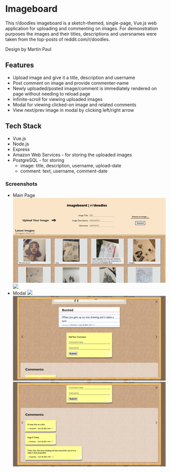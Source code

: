 # Imageboard

This r/doodles imageboard is a sketch-themed, single-page, Vue.js web application for uploading and commenting on images. For demonstration purposes the images and their titles, descriptions and usersnames were taken from the top-posts of reddit.com/r/doodles.

Design by Martin Paul

## Features

-   Upload image and give it a title, description and username
-   Post comment on image and provide commenter-name
-   Newly uploaded/posted image/comment is immediately rendered on page without needing to reload page
-   Infinite-scroll for viewing uploaded images
-   Modal for viewing clicked-on image and related comments
-   View next/prev image in modal by clicking left/right arrow

## Tech Stack

-   Vue.js
-   Node.js
-   Express
-   Amazon Web Services - for storing the uploaded images
-   PostgreSQL - for storing
    -   image: title, description, username, upload-date
    -   comment: text, username, comment-date

### Screenshots

-   Main Page
    ![](./public/screenshots/1.png)
    ![](./public/screenshots/2.png)
-   Modal
    ![](./public/screenshots/3.png)
    ![](./public/screenshots/4.png)
    ![](./public/screenshots/5.png)
